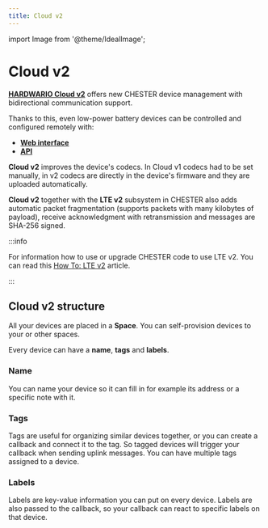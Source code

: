 ```yaml
---
title: Cloud v2
---
```

import Image from '@theme/IdealImage';

# Cloud v2

[**HARDWARIO Cloud v2**](https://prod.hardwario.cloud/) offers new CHESTER device management with bidirectional communication support.

Thanks to this, even low-power battery devices can be controlled and configured remotely with:
- [**Web interface**](https://prod.hardwario.cloud/)
- [**API**](https://api.prod.hardwario.cloud/v2/documentation/index.html)

**Cloud v2** improves the device's codecs. In Cloud v1 codecs had to be set manually, in v2 codecs are directly in the device's firmware and they are uploaded automatically.

**Cloud v2** together with the **LTE v2** subsystem in CHESTER also adds automatic packet fragmentation (supports packets with many kilobytes of payload), receive acknowledgment with retransmission and messages are SHA-256 signed.

:::info

For information how to use or upgrade CHESTER code to use LTE v2. You can read this [How To: LTE v2](../../chester/firmware-sdk/how-to-lte-v2) article.

:::

## Cloud v2 structure

All your devices are placed in a **Space**. You can self-provision devices to your or other spaces.

Every device can have a **name**, **tags** and **labels**.

### Name

You can name your device so it can fill in for example its address or a specific note with it.

### Tags

Tags are useful for organizing similar devices together, or you can create a callback and connect it to the tag. So tagged devices will trigger your callback when sending uplink messages. You can have multiple tags assigned to a device.

### Labels

Labels are key-value information you can put on every device. Labels are also passed to the callback, so your callback can react to specific labels on that device.
